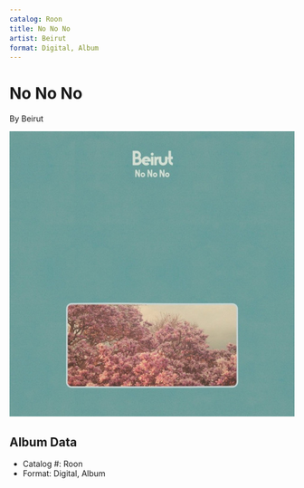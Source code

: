 ```yaml
---
catalog: Roon
title: No No No
artist: Beirut
format: Digital, Album
---
```


# No No No

By Beirut

![](../../assets/albumcovers/Beirut-No_No_No.png)

## Album Data

- Catalog #: Roon
- Format: Digital, Album

